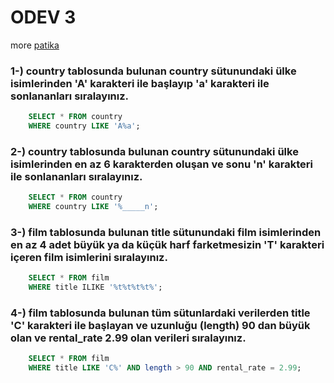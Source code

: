 # ODEV 3
more [patika](https://app.patika.dev/courses/sql/Odev3)

### 1-) country tablosunda bulunan country sütunundaki ülke isimlerinden 'A' karakteri ile başlayıp 'a' karakteri ile sonlananları sıralayınız.
``` SQL
    SELECT * FROM country
    WHERE country LIKE 'A%a';
```
### 2-) country tablosunda bulunan country sütunundaki ülke isimlerinden en az 6 karakterden oluşan ve sonu 'n' karakteri ile sonlananları sıralayınız.
``` SQL
    SELECT * FROM country
    WHERE country LIKE '%_____n';
```
### 3-) film tablosunda bulunan title sütunundaki film isimlerinden en az 4 adet büyük ya da küçük harf farketmesizin 'T' karakteri içeren film isimlerini sıralayınız.
``` SQL 
    SELECT * FROM film
    WHERE title ILIKE '%t%t%t%t%';
```
### 4-) film tablosunda bulunan tüm sütunlardaki verilerden title 'C' karakteri ile başlayan ve uzunluğu (length) 90 dan büyük olan ve rental_rate 2.99 olan verileri sıralayınız.
``` SQL
    SELECT * FROM film
    WHERE title LIKE 'C%' AND length > 90 AND rental_rate = 2.99;
```